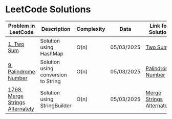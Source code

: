 # LeetCode Solutions

| Problem in LeetCode         | Description                          | Complexity | Data       | Link for Solution| 
|-------------------|------------------------------------|--------------|------------|-----------------|
| [1. Two Sum](https://leetcode.com/problems/two-sum/description/)           | Solution using HashMap            | O(n)         | 05/03/2025 | [Two Sum](#)      |
| [9. Palindrome Number](https://leetcode.com/problems/palindrome-number/description/) | Solution using conversion to String              | O(n)         | 05/03/2025 | [Palindrome Number](#)      |
| [1768. Merge Strings Alternately](https://leetcode.com/problems/merge-strings-alternately/description/) | Solution using StringBuilder               | O(n)         | 05/03/2025 | [Merge Strings Alternately](#)      |
